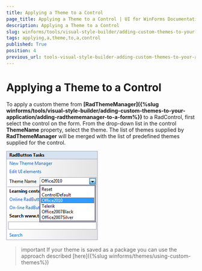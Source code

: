 ```yaml
---
title: Applying a Theme to a Control
page_title: Applying a Theme to a Control | UI for WinForms Documentation
description: Applying a Theme to a Control
slug: winforms/tools/visual-style-builder/adding-custom-themes-to-your-application/applying-a-theme-to-a-control
tags: applying,a,theme,to,a,control
published: True
position: 4
previous_url: tools-visual-style-builder-adding-custom-themes-to-your-application-applying-a-theme-to-a-control
---
```


# Applying a Theme to a Control

To apply a custom theme from __[RadThemeManager]({%slug winforms/tools/visual-style-builder/adding-custom-themes-to-your-application/adding-radthememanager-to-a-form%})__ to a RadControl, first select the control on the form. From the drop-down list in the control __ThemeName__ property, select the theme. The list of themes supplied by __RadThemeManager__ will be merged with the list of predefined themes supplied for the control.

![tools-visual-style-builder-adding-custom-themes-to-your-application-applying-a-theme-to-a-control 001](images/tools-visual-style-builder-adding-custom-themes-to-your-application-applying-a-theme-to-a-control001.png)

>important If your theme is saved as a package you can use the approach described [here]({%slug winforms/themes/using-custom-themes%})


